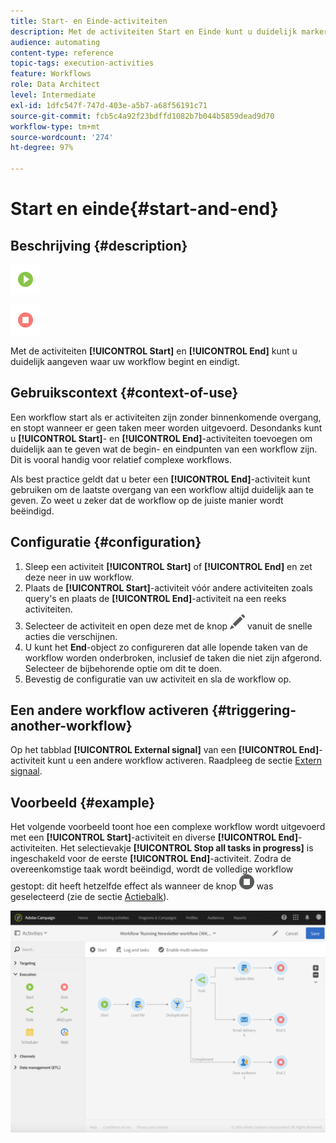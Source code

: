 ```yaml
---
title: Start- en Einde-activiteiten
description: Met de activiteiten Start en Einde kunt u duidelijk markeren waar uw workflow begint en eindigt.
audience: automating
content-type: reference
topic-tags: execution-activities
feature: Workflows
role: Data Architect
level: Intermediate
exl-id: 1dfc547f-747d-403e-a5b7-a68f56191c71
source-git-commit: fcb5c4a92f23bdffd1082b7b044b5859dead9d70
workflow-type: tm+mt
source-wordcount: '274'
ht-degree: 97%

---
```


# Start en einde{#start-and-end}

## Beschrijving {#description}

![](assets/start.png)

![](assets/end.png)

Met de activiteiten **[!UICONTROL Start]** en **[!UICONTROL End]** kunt u duidelijk aangeven waar uw workflow begint en eindigt.

## Gebruikscontext {#context-of-use}

Een workflow start als er activiteiten zijn zonder binnenkomende overgang, en stopt wanneer er geen taken meer worden uitgevoerd. Desondanks kunt u **[!UICONTROL Start]**- en **[!UICONTROL End]**-activiteiten toevoegen om duidelijk aan te geven wat de begin- en eindpunten van een workflow zijn. Dit is vooral handig voor relatief complexe workflows.

Als best practice geldt dat u beter een **[!UICONTROL End]**-activiteit kunt gebruiken om de laatste overgang van een workflow altijd duidelijk aan te geven. Zo weet u zeker dat de workflow op de juiste manier wordt beëindigd.

## Configuratie {#configuration}

1. Sleep een activiteit **[!UICONTROL Start]** of **[!UICONTROL End]** en zet deze neer in uw workflow.
1. Plaats de **[!UICONTROL Start]**-activiteit vóór andere activiteiten zoals query&#39;s en plaats de **[!UICONTROL End]**-activiteit na een reeks activiteiten.
1. Selecteer de activiteit en open deze met de knop ![](assets/edit_darkgrey-24px.png) vanuit de snelle acties die verschijnen.
1. U kunt het **End**-object zo configureren dat alle lopende taken van de workflow worden onderbroken, inclusief de taken die niet zijn afgerond. Selecteer de bijbehorende optie om dit te doen.
1. Bevestig de configuratie van uw activiteit en sla de workflow op.

## Een andere workflow activeren {#triggering-another-workflow}

Op het tabblad **[!UICONTROL External signal]** van een **[!UICONTROL End]**-activiteit kunt u een andere workflow activeren. Raadpleeg de sectie [Extern signaal](../../automating/using/external-signal.md).

## Voorbeeld {#example}

Het volgende voorbeeld toont hoe een complexe workflow wordt uitgevoerd met een **[!UICONTROL Start]**-activiteit en diverse **[!UICONTROL End]**-activiteiten. Het selectievakje **[!UICONTROL Stop all tasks in progress]** is ingeschakeld voor de eerste **[!UICONTROL End]**-activiteit. Zodra de overeenkomstige taak wordt beëindigd, wordt de volledige workflow gestopt: dit heeft hetzelfde effect als wanneer de knop ![](assets/stop_darkgrey-24px.png) was geselecteerd (zie de sectie [Actiebalk](../../automating/using/workflow-interface.md#action-bar)).

![](assets/wkf_start_end_example.png)
